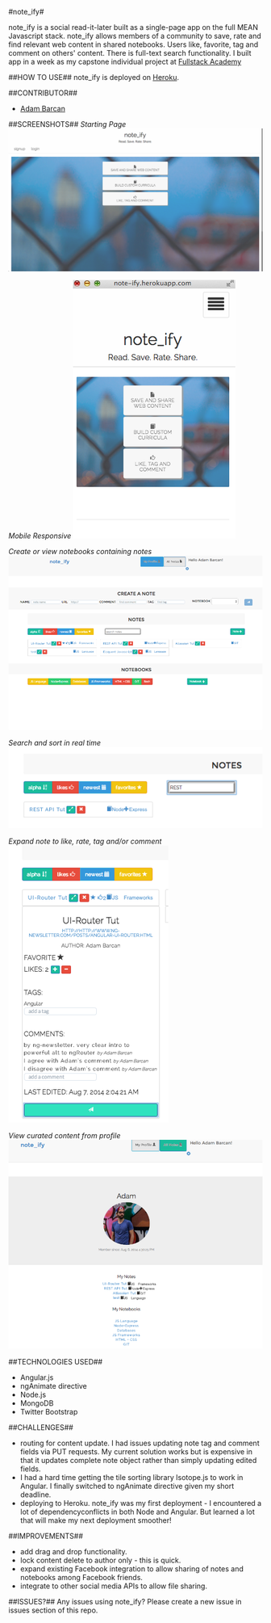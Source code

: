 #note_ify#

note_ify is a social read-it-later built as a single-page app on the full MEAN Javascript stack. note_ify allows members of a community to save, rate and find relevant web content in shared notebooks. Users like, favorite, tag and comment on others' content. There is full-text search functionality. I built app in a week as my capstone individual project at [Fullstack Academy](http://fullstackacademy.com)

##HOW TO USE##
note_ify is deployed on [Heroku](https://note-ify.herokuapp.com).  

##CONTRIBUTOR##
- [Adam Barcan](https://github.com/Adam262)

##SCREENSHOTS##
*Starting Page*
![note_ify landing page](etc/noteifyLanding.png)

*Mobile Responsive*
![note_ify mobile interface](etc/noteifyResponsive.png)

*Create or view notebooks containing notes*
![note_ify notes page](etc/noteifyNotes.png)

*Search and sort in real time*
![note_ify search and sort](etc/noteifySearch.png)

*Expand note to like, rate, tag and/or comment*
![note_ify like, rate, tag, comment](etc/noteifyCommentLike.png)

*View curated content from profile*
![note_ify profile page](etc/noteifyProfile.png)

##TECHNOLOGIES USED##
+ Angular.js 
+ ngAnimate directive
+ Node.js
+ MongoDB
+ Twitter Bootstrap

##CHALLENGES##
+ routing for content update. I had issues updating note tag and comment fields via PUT requests. My current solution works but is expensive in that it updates complete note object rather than simply updating edited fields.
+ I had a hard time getting the tile sorting library Isotope.js to work in Angular. I finally switched to ngAnimate directive given my short deadline.
+ deploying to Heroku.   note_ify was my first deployment - I encountered a lot of dependencyconflicts in both Node and Angular. But learned a lot that will make my next deployment smoother!

##IMPROVEMENTS##
+ add drag and drop functionality.
+ lock content delete to author only - this is quick. 
+ expand existing Facebook integration to allow sharing of notes and notebooks among Facebook friends.
+ integrate to other social media APIs to allow file sharing.



##ISSUES?##
Any issues using note_ify? Please create a new issue in issues section of this repo.  
